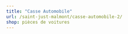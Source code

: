 ```yaml
---
title: "Casse Automobile"
url: /saint-just-malmont/casse-automobile-2/
shop: pièces de voitures
---
```

